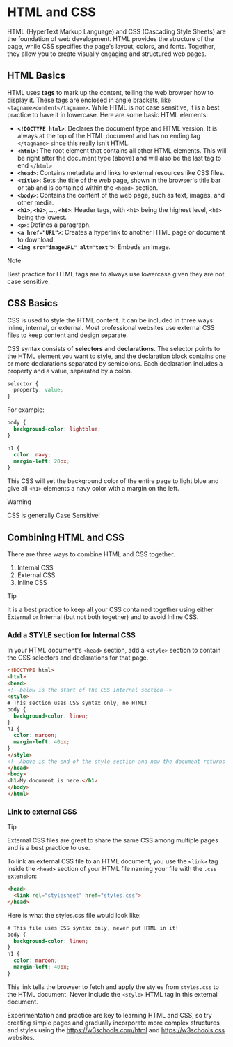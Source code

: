 # HTML and CSS

HTML (HyperText Markup Language) and CSS (Cascading Style Sheets) are the foundation of web development. HTML provides the structure of the page, while CSS specifies the page's layout, colors, and fonts. Together, they allow you to create visually engaging and structured web pages.

## HTML Basics

HTML uses **tags** to mark up the content, telling the web browser how to display it. These tags are enclosed in angle brackets, like `<tagname>content</tagname>`. While HTML is not case sensitive, it is a best practice to have it in lowercase. Here are some basic HTML elements:

- **`<!DOCTYPE html>`**: Declares the document type and HTML version. It is always at the top of the HTML document and has no ending tag `</tagname>` since this really isn't HTML. 
- **`<html>`**: The root element that contains all other HTML elements. This will be right after the document type (above) and will also be the last tag to end `</html>`
- **`<head>`**: Contains metadata and links to external resources like CSS files.
- **`<title>`**: Sets the title of the web page, shown in the browser's title bar or tab and is contained within the `<head>` section.
- **`<body>`**: Contains the content of the web page, such as text, images, and other media.
- **`<h1>`, `<h2>`, ..., `<h6>`**: Header tags, with `<h1>` being the highest level, `<h6>` being the lowest.
- **`<p>`**: Defines a paragraph.
- **`<a href="URL">`**: Creates a hyperlink to another HTML page or document to download.
- **`<img src="imageURL" alt="text">`**: Embeds an image.

> [!NOTE]
> Best practice for HTML tags are to always use lowercase given they are not case sensitive.

## CSS Basics

CSS is used to style the HTML content. It can be included in three ways: inline, internal, or external. Most professional websites use external CSS files to keep content and design separate.

CSS syntax consists of **selectors** and **declarations**. The selector points to the HTML element you want to style, and the declaration block contains one or more declarations separated by semicolons. Each declaration includes a property and a value, separated by a colon.

```css
selector {
  property: value;
}
```

For example:

```css
body {
  background-color: lightblue;
}

h1 {
  color: navy;
  margin-left: 20px;
}
```

This CSS will set the background color of the entire page to light blue and give all `<h1>` elements a navy color with a margin on the left.

> [!WARNING]
> CSS is generally Case Sensitive!

## Combining HTML and CSS

There are three ways to combine HTML and CSS together. 

1. Internal CSS
2. External CSS
3. Inline CSS

> [!TIP]
> It is a best practice to keep all your CSS contained together using either External or Internal (but not both together) and to avoid Inline CSS. 

### Add a STYLE section for Internal CSS

In your HTML document's `<head>` section, add a `<style>` section to contain the CSS selectors and declarations for that page. 

```html
<!DOCTYPE html>
<html>
<head>
<!--below is the start of the CSS internal section-->
<style>
# This section uses CSS syntax only, no HTML!
body {
  background-color: linen;
}
h1 {
  color: maroon;
  margin-left: 40px;
}
</style>
<!--Above is the end of the style section and now the document returns to HTML-->
</head>
<body>
<h1>My document is here.</h1>
</body>
</html>
```

### Link to external CSS

> [!TIP]
> External CSS files are great to share the same CSS among multiple pages and is a best practice to use. 

To link an external CSS file to an HTML document, you use the `<link>` tag inside the `<head>` section of your HTML file naming your file with the `.css` extension:

```html
<head>
  <link rel="stylesheet" href="styles.css">
</head>
```

Here is what the styles.css file would look like:

```css
# This file uses CSS syntax only, never put HTML in it!
body {
  background-color: linen;
}
h1 {
  color: maroon;
  margin-left: 40px;
}
```
This link tells the browser to fetch and apply the styles from `styles.css` to the HTML document. Never include the `<style>` HTML tag in this external document. 

Experimentation and practice are key to learning HTML and CSS, so try creating simple pages and gradually incorporate more complex structures and styles using the https://w3schools.com/html and https://w3schools.css websites.
